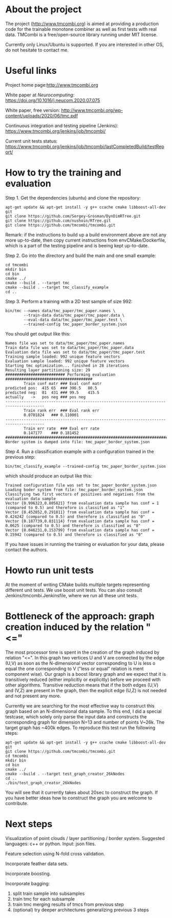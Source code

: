 # About the project
The project (http://www.tmcombi.org) is aimed at providing a production code for the trainable monotone combiner as well as first tests with real data. TMCombi is a free/open-source library running under MIT license.

Currently only Linux/Ubuntu is supported. If you are interested in other OS, do not hesitate to contact me.

# Useful links
Project home page:http://www.tmcombi.org

White paper at <cite>Neurocomputing</cite>: https://doi.org/10.1016/j.neucom.2020.07.075

White paper, free version: http://www.tmcombi.org/wp-content/uploads/2020/06/tmc.pdf

Continuous integration and testing pipeline (Jenkins): https://www.tmcombi.org/jenkins/job/tmcombi/

Current unit tests status: https://www.tmcombi.org/jenkins/job/tmcombi/lastCompletedBuild/testReport/

# How to try the training and evaluation
Step 1. Get the dependencies (ubuntu) and clone the repository:
```shell script
apt-get update && apt-get install -y g++ ccache cmake libboost-all-dev git
git clone https://github.com/Sergey-Grosman/DynDimRTree.git
git clone https://github.com/nushoin/RTree.git
git clone https://github.com/tmcombi/tmcombi.git
```
Remark: if the instructions to build up a build environment above are not any more up-to-date, then copy current instructions from envCMake/Dockerfile, which is a part of the testing pipeline and is beeing kept up-to-date.

Step 2. Go into the directory and build the main and one small example:
```shell script
cd tmcombi
mkdir bin
cd bin
cmake ../
cmake --build . --target tmc
cmake --build . --target tmc_classify_example
cd ..
```

Step 3. Perform a training with a 2D test sample of size 992:
```shell script
bin/tmc --names data/tmc_paper/tmc_paper.names \
        --train-data data/tmc_paper/tmc_paper.data \
        --eval-data data/tmc_paper/tmc_paper.test \
        --trained-config tmc_paper_border_system.json
```
You should get output like this:
```shell script
Names file was set to data/tmc_paper/tmc_paper.names
Train data file was set to data/tmc_paper/tmc_paper.data
Evaluation data file was set to data/tmc_paper/tmc_paper.test
Training sample loaded: 992 unique feature vectors
Evaluation sample loaded: 992 unique feature vectors
Starting tmc optimization... finished in 28 iterations
Resulting layer partitioning size: 29
########################## Performing evaluation ######################################
		Train conf matr	###	Eval conf matr
predicted pos:	415	65	###	396.5	80.5
predicted neg:	81	431	###	99.5	415.5
actually   ->	pos	neg	###	pos	neg
---------------------------------------------------------------------------------------
		Train rank err	###	Eval rank err
		0.0701824	###	0.110001
---------------------------------------------------------------------------------------
		Train err rate	###	Eval err rate
		0.147177	###	0.181452
#######################################################################################
Border system is dumped into file: tmc_paper_border_system.json
```

Step 4. Run a classification example with a configuration trained in the previous step:
 ```shell script
bin/tmc_classify_example --trained-config tmc_paper_border_system.json
```
which should produce an output like this:
 ```shell script
Trained configuration file was set to tmc_paper_border_system.json
Loading boder system from file: tmc_paper_border_system.json
Classifying two first vectors of positives and negatives from the evaluation data sample
Vector {0.996323,0.805821} from evaluation data sample has conf = 1 (compared to 0.5) and therefore is classified as "1"
Vector {0.452852,0.291811} from evaluation data sample has conf = 0.424242 (compared to 0.5) and therefore is classified as "0"
Vector {0.187739,0.031114} from evaluation data sample has conf = 0.0625 (compared to 0.5) and therefore is classified as "0"
Vector {0.046231,0.153799} from evaluation data sample has conf = 0.15942 (compared to 0.5) and therefore is classified as "0"
```
If you have issues in running the training or evaluation for your data, please contact the authors.

# Howto run unit tests
At the moment of writing CMake builds multiple targets representing different unit tests. We use boost unit tests. You can also consult Jenkins/tmcombi.Jenkinsfile, where we run all these unit tests.

# Bottleneck of the approach: graph creation induced by the relation "<="
The most processor time is spent in the creation of the graph induced by relation "<=". In this graph two vertices U and V are connected by the edge (U,V) as soon as the N-dimensional vector corresponding to U is less o equal the one corresponding to V ("less or equal" relation is ment component wise). Our graph is a boost library graph and we expect that it is transitively reduced (either implicitly or explicitly) before we proceed with other algorithms. Transitive reduction means that if the both edges (U,V) and (V,Z) are present in the graph, then the explicit edge (U,Z) is not needed and not present any more.

Currently we are searching for the most effective way to construct this graph based on an N-dimensional data sample. To this end, I did a special testcase, which solely only parse the input data and constructs the corresponding graph for dimension N=13 and number of points V~26k. The target graph has ~400k edges. To reproduce this test run the following steps:

```shell script
apt-get update && apt-get install -y g++ ccache cmake libboost-all-dev git
git clone https://github.com/tmcombi/tmcombi.git
cd tmcombi
mkdir bin
cd bin
cmake ../
cmake --build . --target test_graph_creator_26kNodes
cd ..
./bin/test_graph_creator_26kNodes
```
You will see that it currently takes about 20sec to construct the graph. If you have better ideas how to construct the graph you are welcome to contribute.

# Next steps
Visualization of point clouds / layer partitioning / border system. Suggested languages: c++ or python. Input: json files.

Feature selection using N-fold cross validation.

Incorporate feather data sets.

Incorporate boosting.

Incorporate bagging:
1) split train sample into subsamples
2) train tmc for each subsample
3) train tmc merging results of tmcs from previous step
4) (optional) try deeper architectures generalizing previous 3 steps
